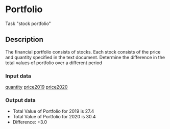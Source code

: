 # Portfolio

Task "stock portfolio"

## Description

The financial portfolio consists of stocks. Each stock consists of the price and quantity specified in the text document. Determine the difference in the total values of portfolio over a different period

### Input data

[quantity](../resources/quantity/quantity.txt)
[price2019](../resources/price/price2019.txt)
[price2020](../resources/price/price2020.txt)

### Output data

- Total Value of Portfolio for 2019 is 27.4
- Total Value of Portfolio for 2020 is 30.4
- Difference: +3.0
